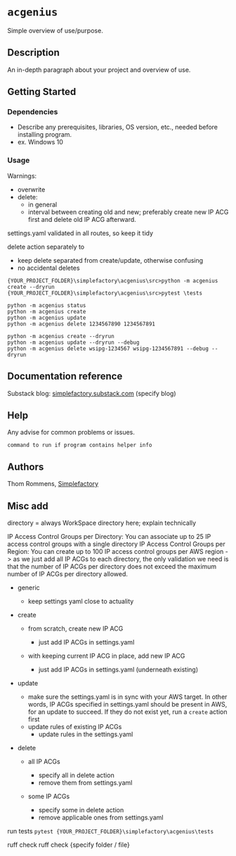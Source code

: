 # `acgenius`

Simple overview of use/purpose.

## Description

An in-depth paragraph about your project and overview of use.

## Getting Started

### Dependencies

* Describe any prerequisites, libraries, OS version, etc., needed before installing program.
* ex. Windows 10

### Usage

Warnings:
- overwrite
- delete:
    - in general
    - interval between creating old and new; preferably create new IP ACG first and delete old IP ACG afterward.

settings.yaml validated in all routes, so keep it tidy

delete action separately to
- keep delete separated from create/update, otherwise confusing
- no accidental deletes

`{YOUR_PROJECT_FOLDER}\simplefactory\acgenius\src>python -m acgenius create --dryrun`
`{YOUR_PROJECT_FOLDER}\simplefactory\acgenius\src>pytest \tests`

```
python -m acgenius status 
python -m acgenius create 
python -m acgenius update 
python -m acgenius delete 1234567890 1234567891

python -m acgenius create --dryrun
python -m acgenius update --dryrun --debug
python -m acgenius delete wsipg-1234567 wsipg-1234567891 --debug --dryrun 
```

## Documentation reference
Substack blog: [simplefactory.substack.com](https://simplefactory.substack.com)
(specify blog)


## Help

Any advise for common problems or issues.
```
command to run if program contains helper info
```

## Authors

Thom Rommens, [Simplefactory](https://simplefactory.substack.com)


## Misc add
directory = always WorkSpace directory here; explain technically

IP Access Control Groups per Directory: You can associate up to 25 IP access control groups with a single directory
IP Access Control Groups per Region: You can create up to 100 IP access control groups per AWS region
-> as we just add all IP ACGs to each directory, the only validation we need is that the number of IP ACGs per directory does not exceed the maximum number of IP ACGs per directory allowed.


- generic

    - keep settings yaml close to actuality

- create

    - from scratch, create new IP ACG
        - just add IP ACGs in settings.yaml

    - with keeping current IP ACG in place, add new IP ACG
        - just add IP ACGs in settings.yaml (underneath existing)

- update

    - make sure the settings.yaml is in sync with your AWS target. In other words,
    IP ACGs specified in settings.yaml should be present in AWS, for an update to succeed.
    If they do not exist yet, run a `create` action first
    - update rules of existing IP ACGs
        - update rules in the settings.yaml

- delete
    
    - all IP ACGs
        - specify all in delete action
        - remove them from settings.yaml

    - some IP ACGs
        - specify some in delete action
        - remove applicable ones from settings.yaml


run tests
`pytest {YOUR_PROJECT_FOLDER}\simplefactory\acgenius\tests`


ruff check
ruff check {specify folder / file}